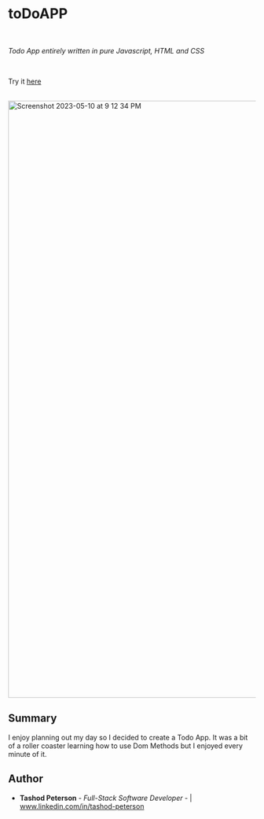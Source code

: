 # toDoAPP


<br>

_Todo App entirely written in pure Javascript, HTML and CSS_

<br>

Try it [here](https://petetashod.github.io/toDoAPP/)

<br>
<img width="1213" alt="Screenshot 2023-05-10 at 9 12 34 PM" src="https://github.com/petetashod/toDoAPP/assets/84424105/7331307b-ce67-49c0-8996-afafccb440ed">


## Summary
I enjoy planning out my day so I decided to create a Todo App. It was a bit of a roller coaster learning how to use Dom Methods but I enjoyed every minute of it. 


## Author

-   **Tashod Peterson** - _Full-Stack Software Developer_ - | www.linkedin.com/in/tashod-peterson
